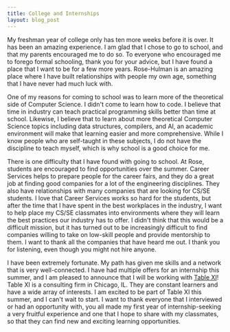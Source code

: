```yaml
---
title: College and Internships
layout: blog_post
---
```


My freshman year of college only has ten more weeks before it is over. It has
been an amazing experience. I am glad that I chose to go to school, and that my
parents encouraged me to do so. To everyone who encouraged me to forego formal
schooling, thank you for your advice, but I have found a place that I want to
be for a few more years. Rose-Hulman is an amazing place where I have built
relationships with people my own age, something that I have never had much luck
with.

One of my reasons for coming to school was to learn more of the theoretical
side of Computer Science. I didn't come to learn how to code. I believe that
time in industry can teach practical programming skills better than time at
school. Likewise, I believe that to learn about more theoretical Computer
Science topics including data structures, compilers, and AI, an academic
environment will make that learning easier and more comprehensive. While I know
people who are self-taught in these subjects, I do not have the discipline to
teach myself, which is why school is a good choice for me.

There is one difficulty that I have found with going to school. At Rose,
students are encouraged to find opportunities over the summer. Career Services
helps to prepare people for the career fairs, and they do a great job at
finding good companies for a lot of the engineering disciplines. They also have
relationships with many companies that are looking for CS/SE students. I love
that Career Services works so hard for the students, but after the time that I
have spent in the best workplaces in the industry, I want to help place my
CS/SE classmates into environments where they will learn the best practices our
industry has to offer. I didn't think that this would be a difficult mission,
but it has turned out to be increasingly difficult to find companies willing to
take on low-skill people and provide mentorship to them. I want to thank all
the companies that have heard me out. I thank you for listening, even though
you might not hire anyone.

I have been extremely fortunate. My path has given me skills and a network that
is very well-connected. I have had multiple offers for an internship this
summer, and I am pleased to announce that I will be working with [Table
XI](http://www.tablexi.com)! Table XI is a consulting firm in Chicago, IL. They
are constant learners and have a wide array of interests. I am excited to be
part of Table XI this summer, and I can't wait to start. I want to thank
everyone that I interviewed or had an opportunity with, you all made my first
year of internship-seeking a very fruitful experience and one that I hope to
share with my classmates, so that they can find new and exciting learning
opportunities.
